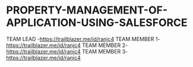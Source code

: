 # PROPERTY-MANAGEMENT-OF-APPLICATION-USING-SALESFORCE
TEAM LEAD -https://trailblazer.me/id/ranjc4
TEAM MEMBER 1-https://trailblazer.me/id/ranjc4
TEAM MEMBER 2-https://trailblazer.me/id/ranjc4
TEAM MEMBER 3-https://trailblazer.me/id/ranjc4
